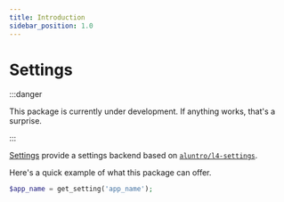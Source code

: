 ```yaml
---
title: Introduction
sidebar_position: 1.0
---
```


# Settings

:::danger

This package is currently under development. If anything works, that's a surprise.

:::

[Settings](https://github.com/javaabu/settings) provide a settings backend based on [`aluntro/l4-settings`](https://github.com/anlutro/laravel-settings). 

Here's a quick example of what this package can offer.

```php
$app_name = get_setting('app_name');
```
